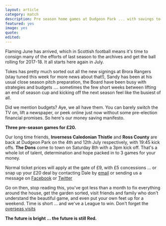 ```yaml
---
layout: article
category: match
description: Pre season home games at Dudgeon Park ... with savings to be had.
featured: yes
image: yes
quote:
edited:
---
```

Flaming June has arrived, which in Scottish football means it's time to consign many of the efforts of last season to the archives and get the ball rolling for 2017-18. It all starts here again in July.

Tokes has pretty much sorted out all the new signings at Brora Rangers (stay tuned this week for more news about that!), Sandy has been at his usual close season pitch preparation, the Board have been busy with strategies and budgets .... sometimes the few short weeks between lifting an end of season cup and kicking off the next season feel like the busiest of all.

Did we mention budgets? Aye, we all have them. You can barely switch the TV on, lift a newspaper, or peek online just now without some pre-election financial promises. So here's our money saving manifesto.

**Three pre-season games for £20.**

Our long time friends, **Inverness Caledonian Thistle** and **Ross County** are back at Dudgeon Park on the 4th and 12th July respectively, with 19:45 kick offs. **The Dons** come to town on Saturday 8th with a 3pm kick off. That's a whole lot of talent, determination and hope packed in to 3 games for your money.

Normal ticket prices will apply at the gate of £9, with £5 concessions ... or snap up your £20 deal by contacting Dale by [email](mailto:dale_john31@hotmail.com) or sending us a message on [Facebook](https://www.facebook.com/brorarangersfc/) or [Twitter](https://twitter.com/brorarangers)

Go on then, stop reading this, you've got less than a month to fix everything around the house, get the garden sorted, visit friends and family who don't understand the beautiful game, and even put your own feet up for a weekend. Time is short ... and we've a League to win. Don't forget the [overseas visits](http://brorarangers.football/2017/05/11/make-your-way-to-Stornoway/)

**The future is bright ... the future is still Red.**
